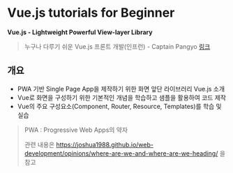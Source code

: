 # Vue.js tutorials for Beginner

**Vue.js - Lightweight Powerful View-layer Library**

> 누구나 다루기 쉬운 Vue.js 프론트 개발(인프런) - Captain Pangyo [링크](https://www.inflearn.com/course/vue-pwa-vue-js-%EA%B8%B0%EB%B3%B8/)

## 개요

* PWA 기반 Single Page App을 제작하기 위한 화면 앞단 라이브러리 Vue.js 소개
* Vue로 화면을 구성하기 위한 기본적인 개념을 학습하고 샘플을 활용하여 코드 제작
* Vue의 주요 구성요소(Component, Router, Resource, Templates)를 학습 및 실습

> PWA : Progressive Web Apps의 약자
>
> 관련 내용은 https://joshua1988.github.io/web-development/opinions/where-are-we-and-where-are-we-heading/ 을 참고

